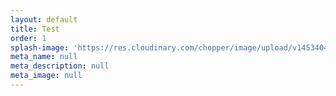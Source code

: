 ```yaml
---
layout: default
title: Test
order: 1
splash-image: 'https://res.cloudinary.com/chopper/image/upload/v1453404197/Site%20Images/desktop-hero.jpg'
meta_name: null
meta_description: null
meta_image: null
---
```

